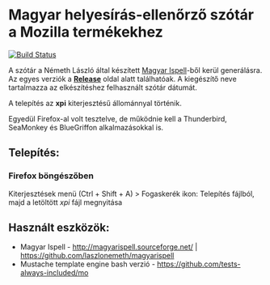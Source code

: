# Magyar helyesírás-ellenőrző szótár a Mozilla termékekhez

[![Build Status](https://github.com/crash5/mozilla-hungarian-spellchecker/actions/workflows/create-new-release.yml/badge.svg)](https://github.com/crash5/mozilla-hungarian-spellchecker/actions/workflows/create-new-release.yml)

A szótár a Németh László által készített [Magyar Ispell](https://github.com/laszlonemeth/magyarispell)-ből kerül generálásra. Az egyes verziók a **[Release](../../releases)** oldal alatt találhatóak. A kiegészítő neve tartalmazza az elkészítéshez felhasznált szótár dátumát.

A telepítés az **xpi** kiterjesztésű állománnyal történik.

Egyedül Firefox-al volt tesztelve, de működnie kell a Thunderbird, SeaMonkey és BlueGriffon alkalmazásokkal is.


## Telepítés:

### Firefox böngészőben
Kiterjesztések menü (Ctrl + Shift + A) > Fogaskerék ikon: Telepítés fájlból, majd a letöltött _xpi_ fájl megnyitása


## Használt eszközök:
- Magyar Ispell - http://magyarispell.sourceforge.net/ | https://github.com/laszlonemeth/magyarispell
- Mustache template engine bash verzió - https://github.com/tests-always-included/mo
